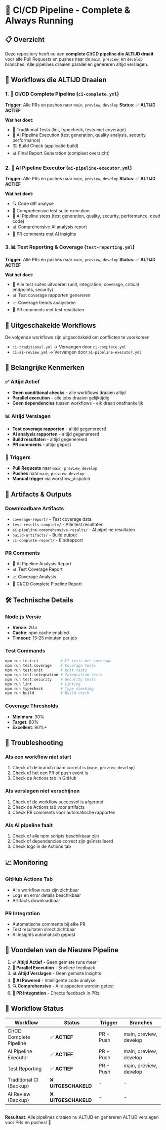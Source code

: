 # 🚀 CI/CD Pipeline - Complete & Always Running

## 📋 Overzicht

Deze repository heeft nu een **complete CI/CD pipeline die ALTIJD draait** voor alle Pull Requests en pushes naar de `main`, `preview`, en `develop` branches. Alle pipelines draaien parallel en genereren altijd verslagen.

## 🔄 Workflows die ALTIJD Draaien

### 1. 🧪 CI/CD Complete Pipeline (`ci-complete.yml`)
**Trigger**: Alle PRs en pushes naar `main`, `preview`, `develop`
**Status**: ✅ **ALTIJD ACTIEF**

**Wat het doet:**
- 🧪 Traditional Tests (lint, typecheck, tests met coverage)
- 🤖 AI Pipeline Execution (test generation, quality analysis, security, performance)
- 🏗️ Build Check (applicatie build)
- 📊 Final Report Generation (compleet overzicht)

### 2. 🤖 AI Pipeline Executor (`ai-pipeline-executor.yml`)
**Trigger**: Alle PRs en pushes naar `main`, `preview`, `develop`
**Status**: ✅ **ALTIJD ACTIEF**

**Wat het doet:**
- 🔍 Code diff analyse
- 🧪 Comprehensive test suite execution
- 🤖 AI Pipeline steps (test generation, quality, security, performance, dead code)
- 📊 Comprehensive AI analysis report
- 💬 PR comments met AI insights

### 3. 📊 Test Reporting & Coverage (`test-reporting.yml`)
**Trigger**: Alle PRs en pushes naar `main`, `preview`, `develop`
**Status**: ✅ **ALTIJD ACTIEF**

**Wat het doet:**
- 🧪 Alle test suites uitvoeren (unit, integration, coverage, critical endpoints, security)
- 📊 Test coverage rapporten genereren
- 📈 Coverage trends analyseren
- 💬 PR comments met test resultaten

## 🚫 Uitgeschakelde Workflows

De volgende workflows zijn uitgeschakeld om conflicten te voorkomen:
- `ci-traditional.yml` → Vervangen door `ci-complete.yml`
- `ci-ai-review.yml` → Vervangen door `ai-pipeline-executor.yml`

## 🎯 Belangrijke Kenmerken

### ✅ Altijd Actief
- **Geen conditional checks** - alle workflows draaien altijd
- **Parallel execution** - alle jobs draaien gelijktijdig
- **Geen dependencies** tussen workflows - elk draait onafhankelijk

### 📊 Altijd Verslagen
- **Test coverage rapporten** - altijd gegenereerd
- **AI analysis rapporten** - altijd gegenereerd
- **Build resultaten** - altijd gegenereerd
- **PR comments** - altijd gepost

### 🔄 Triggers
- **Pull Requests** naar `main`, `preview`, `develop`
- **Pushes** naar `main`, `preview`, `develop`
- **Manual trigger** via workflow_dispatch

## 📁 Artifacts & Outputs

### Downloadbare Artifacts
- `coverage-report/` - Test coverage data
- `test-results-complete/` - Alle test resultaten
- `ai-pipeline-comprehensive-results/` - AI pipeline resultaten
- `build-artifacts/` - Build output
- `ci-complete-report/` - Eindrapport

### PR Comments
- 🤖 AI Pipeline Analysis Report
- 📊 Test Coverage Report
- 📈 Coverage Analysis
- 🚀 CI/CD Complete Pipeline Report

## 🛠️ Technische Details

### Node.js Versie
- **Versie**: 20.x
- **Cache**: npm cache enabled
- **Timeout**: 15-25 minuten per job

### Test Commands
```bash
npm run test:ci          # CI tests met coverage
npm run test:coverage    # Coverage tests
npm run test:unit        # Unit tests
npm run test:integration # Integration tests
npm run test:security    # Security tests
npm run lint             # Linting
npm run typecheck        # Type checking
npm run build            # Build check
```

### Coverage Thresholds
- **Minimum**: 30%
- **Target**: 80%
- **Excellent**: 90%+

## 🔧 Troubleshooting

### Als een workflow niet start
1. Check of de branch naam correct is (`main`, `preview`, `develop`)
2. Check of het een PR of push event is
3. Check de Actions tab in GitHub

### Als verslagen niet verschijnen
1. Check of de workflow succesvol is afgerond
2. Check de Actions tab voor artifacts
3. Check PR comments voor automatische rapporten

### Als AI pipeline faalt
1. Check of alle npm scripts beschikbaar zijn
2. Check of dependencies correct zijn geïnstalleerd
3. Check logs in de Actions tab

## 📈 Monitoring

### GitHub Actions Tab
- Alle workflow runs zijn zichtbaar
- Logs en error details beschikbaar
- Artifacts downloadbaar

### PR Integration
- Automatische comments bij elke PR
- Test resultaten direct zichtbaar
- AI insights automatisch gepost

## 🎉 Voordelen van de Nieuwe Pipeline

1. **✅ Altijd Actief** - Geen gemiste runs meer
2. **🚀 Parallel Execution** - Snellere feedback
3. **📊 Altijd Verslagen** - Geen gemiste insights
4. **🤖 AI Powered** - Intelligente code analyse
5. **🔍 Comprehensive** - Alle aspecten worden getest
6. **💬 PR Integration** - Directe feedback in PRs

## 🔄 Workflow Status

| Workflow | Status | Trigger | Branches |
|----------|--------|---------|----------|
| CI/CD Complete Pipeline | ✅ **ACTIEF** | PR + Push | main, preview, develop |
| AI Pipeline Executor | ✅ **ACTIEF** | PR + Push | main, preview, develop |
| Test Reporting | ✅ **ACTIEF** | PR + Push | main, preview, develop |
| Traditional CI (Backup) | ❌ **UITGESCHAKELD** | - | - |
| AI Review (Backup) | ❌ **UITGESCHAKELD** | - | - |

---

**Resultaat**: Alle pipelines draaien nu ALTIJD en genereren ALTIJD verslagen voor PRs en pushes! 🎯